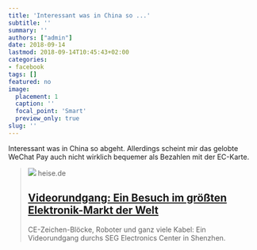 ```yaml
---
title: 'Interessant was in China so ...'
subtitle: ''
summary: ''
authors: ["admin"]
date: 2018-09-14
lastmod: 2018-09-14T10:45:43+02:00
categories:
- facebook
tags: []
featured: no
image:
  placement: 1
  caption: ''
  focal_point: 'Smart'
  preview_only: true
slug: ''
---
```

Interessant was in China so abgeht. Allerdings scheint mir das gelobte WeChat Pay auch nicht wirklich bequemer als Bezahlen mit der EC-Karte.
> [![](https://heise.cloudimg.io/bound/1200x1200/q85.png-lossy-85.webp-lossy-85.foil1/_www-heise-de_/imgs/18/2/5/0/1/1/8/3/Zwischenablage01-6b9b1b7ef7ff093f.jpeg)](https://www.heise.de/newsticker/meldung/Videorundgang-Ein-Besuch-im-groessten-Elektronik-Markt-der-Welt-4164296.html)
> heise.de
> ## [Videorundgang: Ein Besuch im größten Elektronik-Markt der Welt](https://www.heise.de/newsticker/meldung/Videorundgang-Ein-Besuch-im-groessten-Elektronik-Markt-der-Welt-4164296.html)
>
>CE-Zeichen-Blöcke, Roboter und ganz viele Kabel: Ein Videorundgang durchs SEG Electronics Center in Shenzhen.

